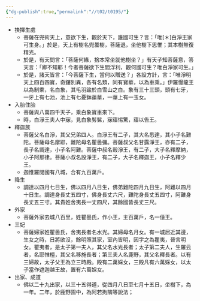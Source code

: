 ```yaml
---
{"dg-publish":true,"permalink":"//t02/t0195/"}
---
```


- 抉擇生處
    - 菩薩在兜術天上，意欲下生，觀於天下，誰國可生？言：「唯[＊]白淨王家可生身。」於是，天上有樹名兜曇樹，菩薩退，坐他樹下思惟；其本樹無復精光。
    - 於是，有天問言：「菩薩何緣，捨本常坐就他樹坐？」有天子知菩薩意，答天言：「卿不知耶！今者菩薩欲下生閻浮利，觀何國可生？唯白淨家可生。」
    - 於是，諸天皆言：「今菩薩下生，當何以贈送？」各設方計，言：「唯淨明天上四百四寶，奇鏤別異，各有名類，同有寶華，以為車乘。」伊羅慢龍王以為制乘，名白象，其毛羽踰於白雪山之白。象有三十三頭，頭有七牙，一牙上有七池，池上有七憂鉢蓮華，一華上有一玉女。
- 入胎住胎
    - 菩薩與八萬四千天子，乘白象寶車來下。
    - 時，白淨王夫人中寐，見白象髣髴，寐寤惕驚，寤以告王。
- 釋迦族
    - 菩薩父名白淨，其父兄弟四人。白淨王有二子，其大名悉達，其小子名難陀。菩薩母名摩耶，難陀母名瞿曇彌。菩薩叔父名甘露淨王，亦有二子，長子名調達，小子名阿難。菩薩中叔名穀淨王，有二子，大子名釋摩納，小子阿那律。菩薩小叔名設淨王，有二子，大子名釋迦王，小子名釋少王。
    - 迦惟羅閱國有八城，合有九百萬戶。
- 降生
    - 調達以四月七日生，佛以四月八日生，佛弟難陀四月九日生，阿難以四月十日生。調達身長丈五四寸，佛身長丈六尺，難陀身長丈五四寸，阿難身長丈五三寸。其貴姓舍夷長一丈四尺，其餘國皆長丈三尺。
- 外家
    - 菩薩外家去城八百里，姓瞿曇氏，作小王，主百萬戶，名一億王。
- 三妃
    - 菩薩婦家姓瞿曇氏，舍夷長者名水光。其婦母名月女。有一城居近其邊，生女之時，日將欲沒，餘明照其家，室內皆明，因字之為瞿夷，晉言明女。瞿夷者，是太子第一夫人，其父名水光長者；太子第二夫人，生羅云者，名耶惟檀，其父名移施長者；第三夫人名鹿野，其父名釋長者。以有三婦故，太子父王為立三時殿。殿有二萬婇女，三殿凡有六萬婇女，以太子當作遮迦越王故，置有六萬婇女。
- 出家、成道
    - 佛以二十九出家，以三十五得道，從四月八日至七月十五日，坐樹下，為一年。二年，於鹿野園中，為阿若拘隣等說法；